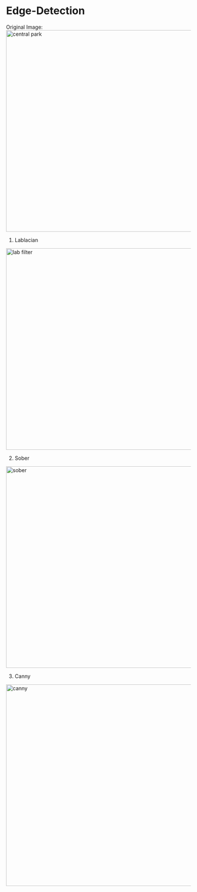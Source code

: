 # Edge-Detection
Original Image: 
<img width="550" alt="central park" src="https://github.com/sarehsoltani/Edge-Detection/assets/23232055/ffed22a6-26ee-4f15-b330-16ddc2509e2f">

1. Lablacian
<img width="550" alt="lab filter" src="https://github.com/sarehsoltani/Edge-Detection/assets/23232055/8c1b82c6-ac31-4087-834e-378786f1ecdb">

2. Sober
<img width="550" alt="sober" src="https://github.com/sarehsoltani/Edge-Detection/assets/23232055/58851322-3711-4a39-82a9-f4263a012333">

3. Canny
<img width="550" alt="canny" src="https://github.com/sarehsoltani/Edge-Detection/assets/23232055/e09fddb1-5768-46ea-9e1d-25fac195d6a9">